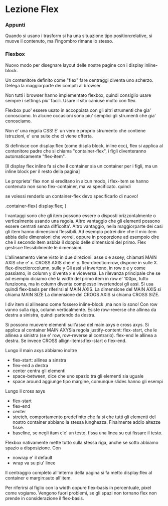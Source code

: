 # Lezione Flex

### Appunti

Quando si usano i trasform si ha una situazione tipo position:relative, si muove il contenuto, ma l'ingombro rimane lo stesso.

### Flexbox

Nuovo modo per disegnare layout delle nostre pagine con i display inline-block.

Un contenitore definito come "flex" fare centraggi diventa uno scherzo. Delega la maggiorparte dei compiti al browser.

Non tutti i browser hanno implementato flexbox, quindi consiglio usare sempre i settings piu' facili. Usare il sito caniuse molto con flex. 

Flexbox puo' essere usato in accoppiata con gli altri strumenti che gia' conosciamo. In alcune occasioni sono piu' semplici gli strumenti che gia' conosciamo.

Non e' una regola CSS! E' un vero e proprio strumento che contiene istruzioni, e' una suite che ci viene offerta.

Si definisce con display:flex (come displa block, inline ecc), flex si applica al contenitore padre che si chiama "container-flex", i figli diventeranno automaticamente "flex-item".

[Il display flex inline fa si che il container sia un container per i figli, ma un inline block per il resto della pagina]

Le proprieta' flex non si ereditano in alcun modo, i flex-item se hanno contenuto non sono flex-container, ma va specificato. quindi

<div class="container-flex">
	<div class="item"></div>
	<div class="item"></div> 
	<div class="item">
		<div class="item">
		<div class="item">
		<div class="item">
	</div> se volessi renderlo un container-flex devo specificarlo di nuovo!
</div>	 

.container-flex{
	display:flex;
}


I vantaggi sono che gli item possono essere o disposti orizzontalmente o verticalmente usando una regola.
Altro vantaggio che gli elementi possono essere centrati senza difficolta'.
Altro vantaggio, nella maggiorparte dei casi gli item hanno dimensioni flessibili. Ad esempio potrei dire che il mio item abbia delle dimensioni che vorrei, oppure in proporzione ad esempoio dire che il secondo item asbbia il doppio delle dimensioni del primo. Flex gestisce flessibilmente le dimensioni.

L'allineamento viene visto in due direzioni: asse x e assey, chiamati MAIN AXIS che e' x. CROSS AXIS che e' y.
flex-direction:row, dispone in sulle X.
flex-direction:column, sulle y
Gli assi si invertono, in row x e y come passiamo, in column y diventa x e viceversa.
La rilevanza principale che se ad esempio diciamo che la width del primo item in row e' 100px, tutto funzioona, ma in column diventa complesso invertendosi gli assi.
Si usa quindi flex-basis per riferirsi al MAIN AXIS.
La dimensione del MAIN AXIS si chiama MAIN SIZE
La dimensione del CROOS AXIS si chiama CROSS SIZE.

I div item si allineano come fossero inline-block ,ma non lo sono!
Con row vanno sulla riga, column verticalmente. 
Esiste row-reverse che allinea da destra a sinistra, quindi partendo da destra. 

Si possono muovere elementi sull'asse del main axys e cross axys.
Si applica al container MAIN AXYSla regola justify-content: flex-start, che le allinea a sinistra (se e' row, row-reverse al contrario).  flex-end le allinea a destra.
Se invece CROSS allign-items:flex-start o flex-end.

Lungo il main axys abbiamo inoltre
* flex-start: allinea a sinstra
* flex-end a destra
* center centra gli elementi
* space-between, dice che uno spazio tra gli elementi sia uguale
* space around aggiunge tipo margine, comunque slides hanno gli esempi


Lungo il cross axys
* flex-start
* flex-end
* center
* stretch, comportamento predefinito che fa si che tutti gli elementi del nostro container abbiano la stessa lunghezza. Finalmente addio altezze fisse.
* baseline, se negli itam c'e' un testo, fissa una linea su cui fissare il testo.

Flexbox nativamente mette tutto sulla stessa riga, anche se sotto abbiamo spazio a disposizione.
Con 
* nowrap e' il default
* wrap va su piu' linee

Il centraggio completo all'interno della pagina si fa metto display:flex al container e margin:auto all'item.

Per riferirsi al figlio con la width oppure flex-basis in percentuale, pixel come vogiamo. Vengono fuori problemi, se gli spazi non tornano flex non prende in considerazione il flex-basis. 